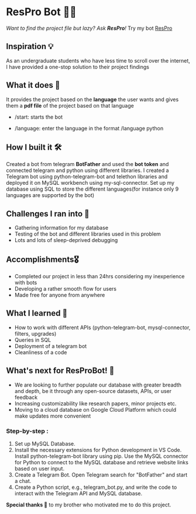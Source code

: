 # ResPro Bot 👨‍💻
_Want to find the project file but lazy? Ask **ResPro**!_
Try my bot [ResPro](https://t.me/RES_P_bot)

## Inspiration 💡
As an undergraduate students who have less time to scroll over the internet, I have provided a one-stop solution to their project findings

## What it does 💪
It provides the project based on the **language** the user wants and gives them a **pdf file** of the project based on that language
- /start: starts the bot
* /language: enter the language in the format /language python
  
## How I built it 🛠
Created a bot from telegram **BotFather** and used the **bot token** and connected telegram and python using different libraries. I created a Telegram bot using python-telegram-bot and telethon libraries and deployed it on MySQL workbench using my-sql-connector. Set up my database using SQL to store the different languages(for instance only 9 languages are supported by the bot)

## Challenges I ran into 🧗‍
- Gathering information for my database
- Testing of the bot and different libraries used in this problem
- Lots and lots of sleep-deprived debugging

## Accomplishments🎖
- Completed our project in less than 24hrs considering my inexperience with bots
- Developing a rather smooth flow for users
- Made free for anyone from anywhere

## What I learned 🙇 
- How to work with different APIs (python-telegram-bot, mysql-connector, filters, upgrades)
- Queries in SQL
- Deployment of a telegram bot
- Cleanliness of a code

## What's next for ResProBot! 🔮
- We are looking to further populate our database with greater breadth and depth, be it through any open-source datasets, APIs, or user feedback
- Increasing customizability like research papers, minor projects etc.
- Moving to a cloud database on Google Cloud Platform which could make updates more convenient

### Step-by-step : 
1. Set up MySQL Database.
2. Install the necessary extensions for Python development in VS Code. Install python-telegram-bot library using pip. Use the MySQL connector for Python to connect to the MySQL database and retrieve website links based on user input.
3. Create a Telegram Bot. Open Telegram search for "BotFather" and start a chat.
4. Create a Python script, e.g., telegram_bot.py, and write the code to interact with the Telegram API and MySQL database.

**Special thanks 🙏** to my brother who motivated me to do this project.
